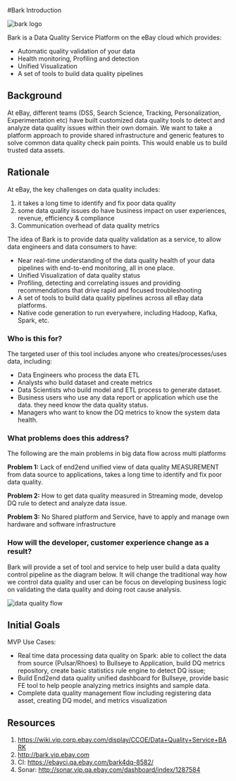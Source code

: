 #Bark Introduction

![bark logo](https://ebay.github.io/DQSolution/img/bark-sm.gif)

Bark is a Data Quality Service Platform on the eBay cloud which provides:
* Automatic quality validation of your data
* Health monitoring, Profiling and detection
* Unified Visualization
* A set of tools to build data quality pipelines

## Background
At eBay, different teams (DSS, Search Science, Tracking, Personalization, Experimentation etc) have built customized data quality tools to detect and analyze data quality issues within their own domain. We want to take a platform approach to provide shared infrastructure and generic features to solve common data quality check pain points. This would enable us to build trusted data assets.

## Rationale
At eBay, the key challenges on data quality includes:

1. it takes a long time to identify and fix poor data quality
2. some data quality issues do have business impact on user experiences, revenue, efficiency & compliance
3. Communication overhead of data quality metrics

The idea of  Bark is to provide data quality validation as a service, to allow data engineers and data consumers to have:
* Near real-time understanding of the data quality health of your data pipelines with end-to-end monitoring, all in one place.
* Unified Visualization of data quality status
* Profiling, detecting and correlating issues and providing recommendations that drive rapid and focused troubleshooting
* A set of tools to build data quality pipelines across all eBay data platforms.
* Native code generation to run everywhere, including Hadoop, Kafka, Spark, etc.

### Who is this for?
The targeted user of this tool includes anyone who creates/processes/uses data, including:
* Data Engineers who process the data ETL
* Analysts who build dataset and create metrics
* Data Scientists who build model and ETL process to generate dataset.
* Business users who use any data report or application which use the data. they need know the data quality status.
* Managers who want to know the DQ metrics to know the system data health.

### What problems does this address?
The following are the main problems in big data flow across multi platforms

**Problem 1:** Lack of end2end unified view of data quality MEASUREMENT from data source to applications, takes a long time to identify and fix poor data quality.

**Problem 2:** How to get data quality measured in Streaming mode, develop DQ rule to detect and analyze data issue.

**Problem 3:** No Shared platform and Service, have to apply and manage own hardware and software infrastructure

### How will the developer, customer experience change as a result?
Bark will provide a set of tool and service to help user build a data quality control pipeline as the diagram below. It will change the traditional way how we control data quality and user can be focus on developing business logic on validating the data quality and doing root cause analysis.

![data quality flow](https://ebay.github.io/DQSolution/img/data%20quality%20Flow.png)

## Initial Goals
MVP Use Cases:
* Real time data processing data quality on Spark: able to collect the data from source (Pulsar/Rhoes) to Bullseye to Application, build DQ metrics repository, create basic statistics rule engine to detect DQ issue;
* Build End2end data quality unified dashboard for Bullseye,  provide basic FE tool to help people analyzing metrics insights and sample data.
* Complete data quality management flow including registering data asset, creating DQ model, and metrics visualization

## Resources

1. https://wiki.vip.corp.ebay.com/display/CCOE/Data+Quality+Service+BARK
2. http://bark.vip.ebay.com
3. CI: https://ebayci.qa.ebay.com/bark4dq-8582/
4. Sonar: http://sonar.vip.qa.ebay.com/dashboard/index/1287584
